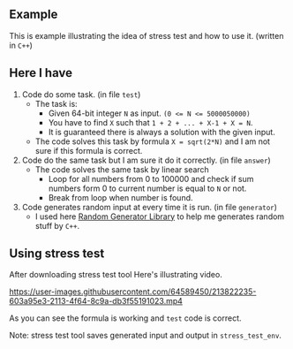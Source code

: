 ## Example
This is example illustrating the idea of stress test and how to use it. (written in `C++`)

## Here I have
1. Code do some task. (in file `test`)
    - The task is:
        - Given 64-bit integer `N` as input. `(0 <= N <= 5000050000)`
        - You have to find `X` such that `1 + 2 + ... + X-1 + X = N`.
        - It is guaranteed there is always a solution with the given input.
    - The code solves this task by formula `X = sqrt(2*N)` and I am not sure if this formula is correct.
2. Code do the same task but I am sure it do it correctly. (in file `answer`)
    - The code solves the same task by linear search
        - Loop for all numbers from 0 to 100000 and check if sum numbers form 0 to current number is equal to `N` or not.
        - Break from loop when number is found.
3. Code generates random input at every time it is run. (in file `generator`)
    - I used here [Random Generator Library](https://github.com/Omar622/Random-generator) to help me generates random stuff by `C++`.

## Using stress test

After downloading stress test tool Here's illustrating video.

https://user-images.githubusercontent.com/64589450/213822235-603a95e3-2113-4f64-8c9a-db3f55191023.mp4

As you can see the formula is working and `test` code is correct.

Note: stress test tool saves generated input and output in `stress_test_env`.
